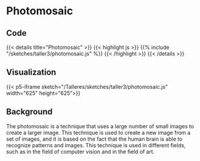 # Photomosaic
## Code

{{< details title="Photomosaic" >}}
{{< highlight js >}}
{{% include "/sketches/taller3/photomosaic.js" %}}
{{< /highlight >}}
{{< /details >}}

## Visualization

{{< p5-iframe sketch="/Talleres/sketches/taller3/photomosaic.js" width="625" height="625">}}

## Background
The photomosaic is a technique that uses a large number of small images to create a larger image. This technique is used to create a new image from a set of images, and it is based on the fact that the human brain is able to recognize patterns and images. This technique is used in different fields, such as in the field of computer vision and in the field of art.
